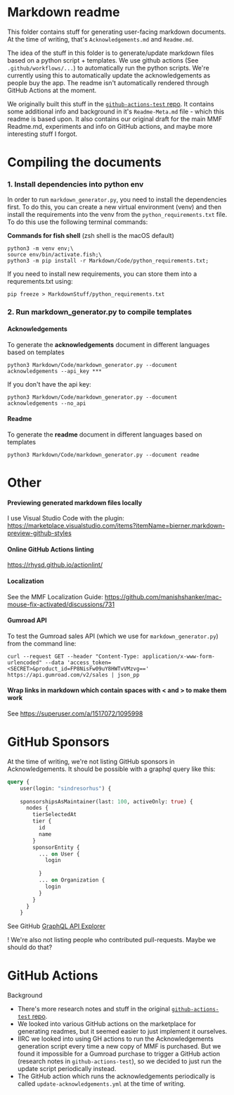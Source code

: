 # Markdown readme

This folder contains stuff for generating user-facing markdown documents. At the time of writing, that's `Acknowledgements.md` and `Readme.md`.

The idea of the stuff in this folder is to generate/update markdown files based on a python script + templates. We use github actions (See `.github/workflows/...`) to automatically run the python scripts. We're currently using this to automatically update the acknowledgements as people buy the app. The readme isn't automatically rendered through GitHub Actions at the moment.

We originally built this stuff in the [`github-actions-test` repo](https://github.com/noah-mshank/github-actions-test). It contains some additional info and background in it's `Readme-Meta.md` file - which this readme is based upon. It also contains our original draft for the main MMF Readme.md, experiments and info on GitHub actions, and maybe more interesting stuff I forgot.


# Compiling the documents

### 1. Install dependencies into python env

In order to run `markdown_generator.py`, you need to install the dependencies first. To do this, you can create a new virtual environment (venv) and then install the requirements into the venv from the `python_requirements.txt` file. To do this use the following terminal commands: 

**Commands for fish shell** (zsh shell is the macOS default)
``````
python3 -m venv env;\
source env/bin/activate.fish;\
python3 -m pip install -r Markdown/Code/python_requirements.txt;
``````

If you need to install new requirements, you can store them into a requrements.txt using:

```
pip freeze > MarkdownStuff/python_requirements.txt
```

### 2. Run markdown_generator.py to compile templates

#### Acknowledgements

To generate the **acknowledgements** document in different languages based on templates
```
python3 Markdown/Code/markdown_generator.py --document acknowledgements --api_key ***
```

If you don't have the api key:
```
python3 Markdown/Code/markdown_generator.py --document acknowledgements --no_api
```

#### Readme

To generate the **readme** document in different languages based on templates
```
python3 Markdown/Code/markdown_generator.py --document readme
```

# Other


#### Previewing generated markdown files locally

I use Visual Studio Code with the plugin: https://marketplace.visualstudio.com/items?itemName=bierner.markdown-preview-github-styles

#### Online GitHub Actions linting

https://rhysd.github.io/actionlint/

#### Localization

See the MMF Localization Guide: https://github.com/manishshanker/mac-mouse-fix-activated/discussions/731

#### Gumroad API

To test the Gumroad sales API (which we use for `markdown_generator.py`) from the command line:

```
curl --request GET --header "Content-Type: application/x-www-form-urlencoded" --data 'access_token=<SECRET>&product_id=FP8NisFw09uY8HWTvVMzvg==' https://api.gumroad.com/v2/sales | json_pp
```

#### Wrap links in markdown which contain spaces with < and > to make them work

See https://superuser.com/a/1517072/1095998

# GitHub Sponsors

At the time of writing, we're not listing GitHub sponsors in Acknowledgements. It should be possible with a graphql query like this:

```graphql
query {
	user(login: "sindresorhus") {
    
    sponsorshipsAsMaintainer(last: 100, activeOnly: true) {
      nodes {
        tierSelectedAt
        tier {
          id
          name
        }
        sponsorEntity {
          ... on User {
            login
            
          }
          ... on Organization {
            login
          }
        }
      }
    }
```

See GitHub [GraphQL API Explorer](https://docs.github.com/en/graphql/overview/explorer.)


! We're also not listing people who contributed pull-requests. Maybe we should do that?

# GitHub Actions

Background
- There's more research notes and stuff in the original [`github-actions-test` repo](https://github.com/noah-mshank/github-actions-test).
- We looked into various GitHub actions on the marketplace for generating readmes, but it seemed easier to just implement it ourselves.
- IIRC we looked into using GH actions to run the Acknowledgements generation script every time a new copy of MMF is purchased. But we found it impossible for a Gumroad purchase to trigger a GitHub action (research notes in `github-actions-test`), so we decided to just run the update script periodically instead.
- The GitHub action which runs the acknowledgements periodically is called `update-acknowledgements.yml` at the time of writing.
